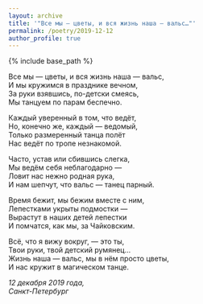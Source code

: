 ```yaml
---
layout: archive
title: '"Все мы — цветы, и вся жизнь наша — вальс…"'
permalink: /poetry/2019-12-12
author_profile: true
---
```


{% include base_path %}

Все мы — цветы, и вся жизнь наша — вальс, <br>
И мы кружимся в празднике вечном, <br>
За руки взявшись, по-детски смеясь, <br>
Мы танцуем по парам беспечно. <br>

Каждый уверенный в том, что ведёт, <br>
Но, конечно же, каждый — ведомый, <br>
Только размеренный танца полёт <br>
Нас ведёт по тропе незнакомой. <br>

Часто, устав или сбившись слегка, <br>
Мы ведём себя неблагодарно — <br>
Ловит нас нежно родная рука, <br>
И нам шепчут, что вальс — танец парный. <br>

Время бежит, мы бежим вместе с ним, <br>
Лепестками укрыты подмостки — <br>
Вырастут в наших детей лепестки <br>
И помчатся, как мы, за Чайковским. <br>

Всё, что я вижу вокруг, — это ты, <br>
Твои руки, твой детский румянец… <br>
Жизнь наша — вальс, мы в нём просто цветы, <br>
И нас кружит в магическом танце. <br>

<i>12 декабря 2019 года,</i> <br>
<i>Санкт-Петербург</i>